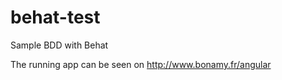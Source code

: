 behat-test
==============

Sample BDD with Behat

The running app can be seen on http://www.bonamy.fr/angular
